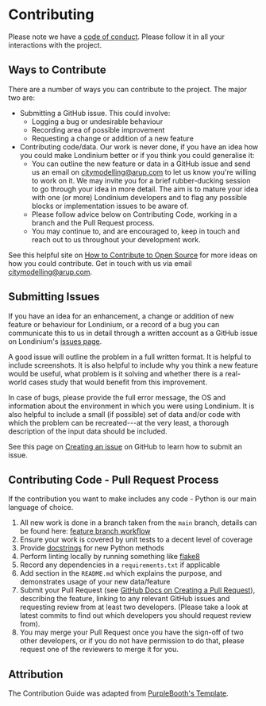 # Contributing

Please note we have a [code of conduct](CODE_OF_CONDUCT.md). Please follow it in all your interactions with the project.

## Ways to Contribute

There are a number of ways you can contribute to the project. The major two are:
- Submitting a GitHub issue. This could involve:
    - Logging a bug or undesirable behaviour
    - Recording area of possible improvement
    - Requesting a change or addition of a new feature
- Contributing code/data. Our work is never done, if you have an idea how you could make Londinium better or if you think you 
could generalise it:
    - You can outline the new feature or data in a GitHub issue and send us an email on 
    [citymodelling@arup.com](mailto:citymodelling@arup.com) to let us know you're willing to work on it. We may invite 
    you for a brief rubber-ducking session to go through your idea in more detail. The aim is to mature your idea with 
    one (or more) Londinium developers and to flag any possible blocks or implementation issues to be aware of.
    - Please follow advice below on Contributing Code, working in a branch and the Pull Request process.
    - You may continue to, and are encouraged to, keep in touch and reach out to us throughout your development work.

See this helpful site on [How to Contribute to Open Source](https://opensource.guide/how-to-contribute/) for more ideas
 on how you could contribute. Get in touch with us via email [citymodelling@arup.com](mailto:citymodelling@arup.com).

## Submitting Issues

If you have an idea for an enhancement, a change or addition of new feature or behaviour for Londinium, or a record of a
bug you can communicate this to us in detail through a written account as a GitHub issue on Londinium's
[issues page](https://github.com/arup-group/londinium/issues).
 
A good issue will outline the problem in a full written format. It is helpful to include screenshots. It is also 
helpful to include why you think a new feature would be useful, what problem is it solving and whether there is a 
real-world cases study that would benefit from this improvement.

In case of bugs, please provide the full error message, the OS and information about the environment in which you were
using Londinium. It is also helpful to include a small (if possible) set of data and/or code with which the problem can
be recreated---at the very least, a thorough description of the input data should be included.

See this page on [Creating an issue](https://docs.github.com/en/github/managing-your-work-on-github/creating-an-issue)
on GitHub to learn how to submit an issue.

## Contributing Code - Pull Request Process

If the contribution you want to make includes any code - Python is our main language of choice.

1. All new work is done in a branch taken from the `main` branch, details can be found here:
[feature branch workflow](https://www.atlassian.com/git/tutorials/comparing-workflows/feature-branch-workflow)
2. Ensure your work is covered by unit tests to a decent level of coverage
3. Provide [docstrings](https://www.python.org/dev/peps/pep-0257/) for new Python methods 
4. Perform linting locally by running something like [flake8](https://pypi.org/project/flake8/)
5. Record any dependencies in a `requirements.txt` if applicable
6. Add section in the `README.md` which explains the purpose, and demonstrates usage of your new data/feature
9. Submit your Pull Request (see
[GitHub Docs on Creating a Pull Request](https://docs.github.com/en/free-pro-team@latest/github/collaborating-with-issues-and-pull-requests/creating-a-pull-request)),
describing the feature, linking to any relevant GitHub issues and requesting review from at least two developers.
(Please take a look at latest commits to find out which developers you should request review from).
10. You may merge your Pull Request once you have the sign-off of two other developers, or if you do not have
permission to do that, please request one of the reviewers to merge it for you.

## Attribution

The Contribution Guide was adapted from [PurpleBooth's Template](https://gist.github.com/PurpleBooth/b24679402957c63ec426).
